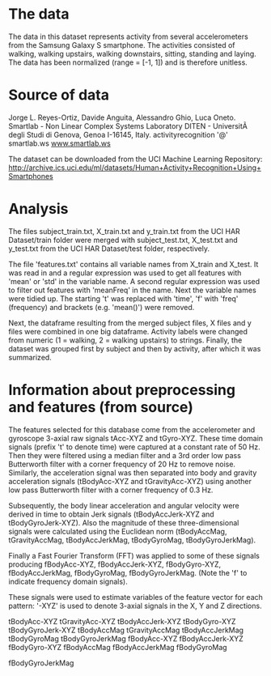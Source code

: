 # The data
The data in this dataset represents activity from several accelerometers from the Samsung Galaxy S smartphone. The activities consisted of walking, walking upstairs, walking downstairs, sitting, standing and laying. The data has been normalized (range = [-1, 1]) and is therefore unitless.

# Source of data
Jorge L. Reyes-Ortiz, Davide Anguita, Alessandro Ghio, Luca Oneto.
Smartlab - Non Linear Complex Systems Laboratory
DITEN - UniversitÃ  degli Studi di Genova, Genoa I-16145, Italy.
activityrecognition '@' smartlab.ws
www.smartlab.ws 

The dataset can be downloaded from the UCI Machine Learning Repository: http://archive.ics.uci.edu/ml/datasets/Human+Activity+Recognition+Using+Smartphones

# Analysis
The files subject_train.txt, X_train.txt and y_train.txt from the UCI HAR Dataset/train folder were merged with subject_test.txt, X_test.txt and y_test.txt from the UCI HAR Dataset/test folder, respectively. 

The file 'features.txt' contains all variable names from X_train and X_test. It was read in and a regular expression was used to get all features with 'mean' or 'std' in the variable name. A second regular expression was used to filter out features with 'meanFreq' in the name. Next the variable names were tidied up. The starting 't' was replaced with 'time', 'f' with 'freq' (frequency) and brackets (e.g. 'mean()') were removed.

Next, the dataframe resulting from the merged subject files, X files and y files were combined in one big dataframe. Activity labels were changed from numeric (1 = walking, 2 = walking upstairs) to strings. Finally, the dataset was grouped first by subject and then by activity, after which it was summarized.

# Information about preprocessing and features (from source)
The features selected for this database come from the accelerometer and gyroscope 3-axial raw signals tAcc-XYZ and tGyro-XYZ. These time domain signals (prefix 't' to denote time) were captured at a constant rate of 50 Hz. Then they were filtered using a median filter and a 3rd order low pass Butterworth filter with a corner frequency of 20 Hz to remove noise. Similarly, the acceleration signal was then separated into body and gravity acceleration signals (tBodyAcc-XYZ and tGravityAcc-XYZ) using another low pass Butterworth filter with a corner frequency of 0.3 Hz. 

Subsequently, the body linear acceleration and angular velocity were derived in time to obtain Jerk signals (tBodyAccJerk-XYZ and tBodyGyroJerk-XYZ). Also the magnitude of these three-dimensional signals were calculated using the Euclidean norm (tBodyAccMag, tGravityAccMag, tBodyAccJerkMag, tBodyGyroMag, tBodyGyroJerkMag). 

Finally a Fast Fourier Transform (FFT) was applied to some of these signals producing fBodyAcc-XYZ, fBodyAccJerk-XYZ, fBodyGyro-XYZ, fBodyAccJerkMag, fBodyGyroMag, fBodyGyroJerkMag. (Note the 'f' to indicate frequency domain signals). 

These signals were used to estimate variables of the feature vector for each pattern:
'-XYZ' is used to denote 3-axial signals in the X, Y and Z directions.

tBodyAcc-XYZ
tGravityAcc-XYZ
tBodyAccJerk-XYZ
tBodyGyro-XYZ
tBodyGyroJerk-XYZ
tBodyAccMag
tGravityAccMag
tBodyAccJerkMag
tBodyGyroMag
tBodyGyroJerkMag
fBodyAcc-XYZ
fBodyAccJerk-XYZ
fBodyGyro-XYZ
fBodyAccMag
fBodyAccJerkMag
fBodyGyroMag



fBodyGyroJerkMag
